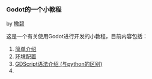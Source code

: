 ### Godot的一个小教程

by [撒碧](https://github.com/Andy-Elizabeth-mouse/)

这是一个有关使用Godot进行开发的小教程，目前内容包括：

1. [简单介绍](./overview.md)
2. [环境配置](./build_env.md)
3. [GDScript语法介绍 (与python的区别)](./language.md)
4. 